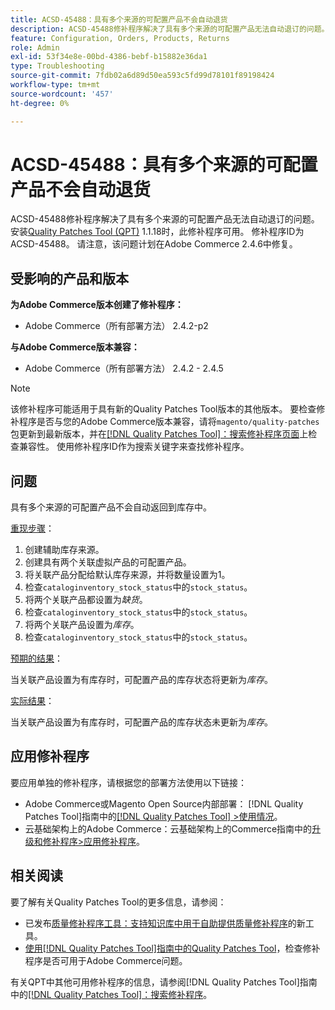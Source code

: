 ```yaml
---
title: ACSD-45488：具有多个来源的可配置产品不会自动退货
description: ACSD-45488修补程序解决了具有多个来源的可配置产品无法自动退订的问题。 安装[Quality Patches Tool (QPT)](https://experienceleague.adobe.com/zh-hans/docs/commerce-operations/tools/quality-patches-tool/quality-patches-tool-to-self-serve-quality-patches) 1.1.18后，即可使用此修补程序。 修补程序ID为ACSD-45488。 请注意，该问题计划在Adobe Commerce 2.4.6中修复。
feature: Configuration, Orders, Products, Returns
role: Admin
exl-id: 53f34e8e-00bd-4386-bebf-b15882e36da1
type: Troubleshooting
source-git-commit: 7fdb02a6d89d50ea593c5fd99d78101f89198424
workflow-type: tm+mt
source-wordcount: '457'
ht-degree: 0%

---
```


# ACSD-45488：具有多个来源的可配置产品不会自动退货

ACSD-45488修补程序解决了具有多个来源的可配置产品无法自动退订的问题。 安装[Quality Patches Tool (QPT)](https://experienceleague.adobe.com/zh-hans/docs/commerce-operations/tools/quality-patches-tool/quality-patches-tool-to-self-serve-quality-patches) 1.1.18时，此修补程序可用。 修补程序ID为ACSD-45488。 请注意，该问题计划在Adobe Commerce 2.4.6中修复。

## 受影响的产品和版本

**为Adobe Commerce版本创建了修补程序：**

* Adobe Commerce（所有部署方法） 2.4.2-p2

**与Adobe Commerce版本兼容：**

* Adobe Commerce（所有部署方法） 2.4.2 - 2.4.5

>[!NOTE]
>
>该修补程序可能适用于具有新的Quality Patches Tool版本的其他版本。 要检查修补程序是否与您的Adobe Commerce版本兼容，请将`magento/quality-patches`包更新到最新版本，并在[[!DNL Quality Patches Tool]：搜索修补程序页面](https://experienceleague.adobe.com/zh-hans/docs/commerce-operations/tools/quality-patches-tool/quality-patches-tool-to-self-serve-quality-patches)上检查兼容性。 使用修补程序ID作为搜索关键字来查找修补程序。

## 问题

具有多个来源的可配置产品不会自动返回到库存中。

<u>重现步骤</u>：

1. 创建辅助库存来源。
1. 创建具有两个关联虚拟产品的可配置产品。
1. 将关联产品分配给默认库存来源，并将数量设置为1。
1. 检查`cataloginventory_stock_status`中的`stock_status`。
1. 将两个关联产品都设置为&#x200B;*缺货*。
1. 检查`cataloginventory_stock_status`中的`stock_status`。
1. 将两个关联产品设置为&#x200B;*库存*。
1. 检查`cataloginventory_stock_status`中的`stock_status`。

<u>预期的结果</u>：

当关联产品设置为有库存时，可配置产品的库存状态将更新为&#x200B;*库存*。

<u>实际结果</u>：

当关联产品设置为有库存时，可配置产品的库存状态未更新为&#x200B;*库存*。

## 应用修补程序

要应用单独的修补程序，请根据您的部署方法使用以下链接：

* Adobe Commerce或Magento Open Source内部部署： [!DNL Quality Patches Tool]指南中的[[!DNL Quality Patches Tool] >使用情况](/help/tools/quality-patches-tool/usage.md)。
* 云基础架构上的Adobe Commerce：云基础架构上的Commerce指南中的[升级和修补程序>应用修补程序](https://experienceleague.adobe.com/docs/commerce-cloud-service/user-guide/develop/upgrade/apply-patches.html?lang=zh-Hans)。

## 相关阅读

要了解有关Quality Patches Tool的更多信息，请参阅：

* 已发布[质量修补程序工具：支持知识库中用于自助提供质量修补程序](https://experienceleague.adobe.com/zh-hans/docs/commerce-operations/tools/quality-patches-tool/quality-patches-tool-to-self-serve-quality-patches)的新工具。
* [使用[!DNL Quality Patches Tool]指南中的Quality Patches Tool](/help/tools/quality-patches-tool/patches-available-in-qpt/check-patch-for-magento-issue-with-magento-quality-patches.md)，检查修补程序是否可用于Adobe Commerce问题。

有关QPT中其他可用修补程序的信息，请参阅[!DNL Quality Patches Tool]指南中的[[!DNL Quality Patches Tool]：搜索修补程序](https://experienceleague.adobe.com/tools/commerce-quality-patches/index.html?lang=zh-Hans)。
